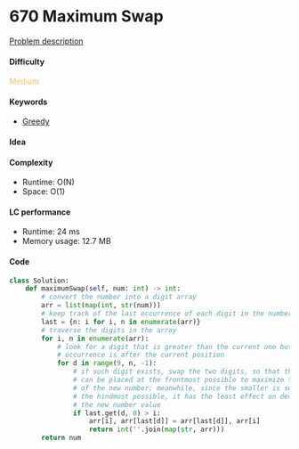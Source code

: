 670 Maximum Swap
=======================
[Problem description](https://leetcode.com/problems/maximum-swap/)

#### Difficulty
<span style="color:#FABC60">Medium</span>

#### Keywords
- [Greedy](../categories/greedy.md)

#### Idea

#### Complexity
- Runtime: O(N)
- Space: O(1)

#### LC performance
- Runtime: 24 ms
- Memory usage: 12.7 MB

#### Code
```python
class Solution:
    def maximumSwap(self, num: int) -> int:
        # convert the number into a digit array
        arr = list(map(int, str(num)))
        # keep track of the last occurrence of each digit in the number
        last = {n: i for i, n in enumerate(arr)}
        # traverse the digits in the array
        for i, n in enumerate(arr):
            # look for a digit that is greater than the current one but the last 
            # occurrence is after the current position
            for d in range(9, n, -1):
                # if such digit exists, swap the two digits, so that the greater 
                # can be placed at the frontmost possible to maximize the value 
                # of the new number; meanwhile, since the smaller is swapped to 
                # the hindmost possible, it has the least effect on decreasing 
                # the new number value
                if last.get(d, 0) > i:
                    arr[i], arr[last[d]] = arr[last[d]], arr[i]
                    return int(''.join(map(str, arr)))
        return num
```
